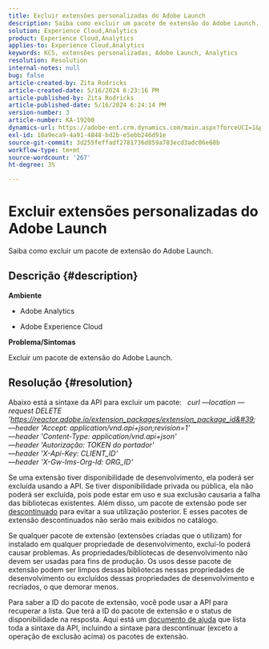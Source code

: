 ```yaml
---
title: Excluir extensões personalizadas do Adobe Launch
description: Saiba como excluir um pacote de extensão do Adobe Launch.
solution: Experience Cloud,Analytics
product: Experience Cloud,Analytics
applies-to: Experience Cloud,Analytics
keywords: KCS, extensões personalizadas, Adobe Launch, Analytics
resolution: Resolution
internal-notes: null
bug: false
article-created-by: Zita Rodricks
article-created-date: 5/16/2024 6:23:16 PM
article-published-by: Zita Rodricks
article-published-date: 5/16/2024 6:24:14 PM
version-number: 3
article-number: KA-19200
dynamics-url: https://adobe-ent.crm.dynamics.com/main.aspx?forceUCI=1&pagetype=entityrecord&etn=knowledgearticle&id=bd6aab56-b113-ef11-9f89-6045bd0298d4
exl-id: 10a9eca9-4a91-4848-bd2b-e5ebb246d91e
source-git-commit: 3d255feffadf2781736d859a783ecd3adc06e68b
workflow-type: tm+mt
source-wordcount: '267'
ht-degree: 3%

---
```


# Excluir extensões personalizadas do Adobe Launch


Saiba como excluir um pacote de extensão do Adobe Launch.

## Descrição {#description}


<b>Ambiente</b>

- Adobe Analytics

- Adobe Experience Cloud

<b>Problema/Sintomas</b>

Excluir um pacote de extensão do Adobe Launch.


## Resolução {#resolution}


Abaixo está a sintaxe da API para excluir um pacote:
 
*curl —location —request DELETE &#39;https://reactor.adobe.io/extension_packages/extension_package_id&#39; \
—header &#39;Accept: application/vnd.api+json;revision=1&#39; \
—header &#39;Content-Type: application/vnd.api+json&#39; \
—header &#39;Autorização: TOKEN do portador&#39; \
—header &#39;X-Api-Key: CLIENT_ID&#39; \
—header &#39;X-Gw-Ims-Org-Id: ORG_ID&#39;*

Se uma extensão tiver disponibilidade de desenvolvimento, ela poderá ser excluída usando a API. Se tiver disponibilidade privada ou pública, ela não poderá ser excluída, pois pode estar em uso e sua exclusão causaria a falha das bibliotecas existentes. Além disso, um pacote de extensão pode ser [descontinuado](https://experienceleague.adobe.com/docs/experience-platform/tags/api/endpoints/extension-packages.html?lang=en#discontinue) para evitar a sua utilização posterior. E esses pacotes de extensão descontinuados não serão mais exibidos no catálogo.

Se qualquer pacote de extensão (extensões criadas que o utilizam) for instalado em qualquer propriedade de desenvolvimento, excluí-lo poderá causar problemas. As propriedades/bibliotecas de desenvolvimento não devem ser usadas para fins de produção. Os usos desse pacote de extensão podem ser limpos dessas bibliotecas nessas propriedades de desenvolvimento ou excluídos dessas propriedades de desenvolvimento e recriados, o que demorar menos.

Para saber a ID do pacote de extensão, você pode usar a API para recuperar a lista. Que terá a ID do pacote de extensão e o status de disponibilidade na resposta. Aqui está um [documento de ajuda](https://experienceleague.adobe.com/docs/experience-platform/tags/api/endpoints/extension-packages.html?lang=en#list) que lista toda a sintaxe da API, incluindo a sintaxe para descontinuar (exceto a operação de exclusão acima) os pacotes de extensão.
